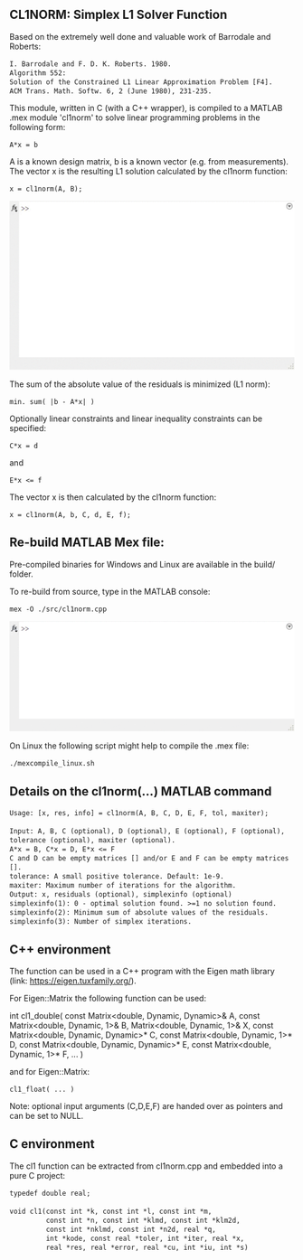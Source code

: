 CL1NORM: Simplex L1 Solver Function
-----------------------------------

Based on the extremely well done and valuable work of Barrodale and Roberts:

    I. Barrodale and F. D. K. Roberts. 1980.
    Algorithm 552:
    Solution of the Constrained L1 Linear Approximation Problem [F4].
    ACM Trans. Math. Softw. 6, 2 (June 1980), 231-235.

This module, written in C (with a C++ wrapper), is compiled to a MATLAB
.mex module 'cl1norm' to solve linear programming problems in the following
form:

    A*x = b

A is a known design matrix, b is a known vector (e.g. from measurements).
The vector x is the resulting L1 solution calculated by the cl1norm function:

    x = cl1norm(A, B);

![gif](doc/cl1example.gif?raw=1)

The sum of the absolute value of the residuals is minimized (L1 norm):

    min. sum( |b - A*x| )

Optionally linear constraints and linear inequality constraints can be specified:

    C*x = d

and

    E*x <= f

The vector x is then calculated by the cl1norm function:

    x = cl1norm(A, b, C, d, E, f);

Re-build MATLAB Mex file:
-------------------------

Pre-compiled binaries for Windows and Linux are available in the build/ folder.

To re-build from source, type in the MATLAB console:

    mex -O ./src/cl1norm.cpp

![gif](doc/mexcompile.gif?raw=1)

On Linux the following script might help to compile the .mex file:

    ./mexcompile_linux.sh

Details on the cl1norm(...) MATLAB command
------------------------------------------

    Usage: [x, res, info] = cl1norm(A, B, C, D, E, F, tol, maxiter);

    Input: A, B, C (optional), D (optional), E (optional), F (optional),
    tolerance (optional), maxiter (optional).
    A*x = B, C*x = D, E*x <= F
    C and D can be empty matrices [] and/or E and F can be empty matrices [].
    tolerance: A small positive tolerance. Default: 1e-9.
    maxiter: Maximum number of iterations for the algorithm.
    Output: x, residuals (optional), simplexinfo (optional)
    simplexinfo(1): 0 - optimal solution found. >=1 no solution found.
    simplexinfo(2): Minimum sum of absolute values of the residuals.
    simplexinfo(3): Number of simplex iterations.

C++ environment
---------------

The function can be used in a C++ program with the Eigen math library
(link: https://eigen.tuxfamily.org/).

For Eigen::Matrix<double> the following function can be used:

   int cl1_double(
        const Matrix<double, Dynamic, Dynamic>& A,
        const Matrix<double, Dynamic, 1>& B,
        Matrix<double, Dynamic, 1>& X,
        const Matrix<double, Dynamic, Dynamic>* C,
        const Matrix<double, Dynamic, 1>* D,
        const Matrix<double, Dynamic, Dynamic>* E,
        const Matrix<double, Dynamic, 1>* F,
        ... )

and for Eigen::Matrix<float>:

    cl1_float( ... )

Note: optional input arguments (C,D,E,F) are handed over as pointers and can be set to NULL.


C environment
-------------

The cl1 function can be extracted from cl1norm.cpp and embedded into a pure C project:

    typedef double real;

    void cl1(const int *k, const int *l, const int *m,
             const int *n, const int *klmd, const int *klm2d,
             const int *nklmd, const int *n2d, real *q,
             int *kode, const real *toler, int *iter, real *x,
             real *res, real *error, real *cu, int *iu, int *s)

